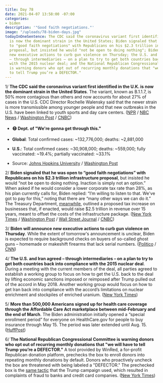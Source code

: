 ```yaml
---
title: Day 78
date: 2021-04-07 13:58:00 -07:00
categories:
- biden
description: '"Good faith negotiations."'
image: "/uploads/78-biden-days.jpg"
todayInOneSentence: The CDC said the coronavirus variant first identified in the U.K.
  is now the dominant strain in the United States; Biden signaled that he was open
  to "good faith negotiations" with Republicans on his $2.3 trillion infrastructure
  proposal, but insisted he would "not be open to doing nothing"; Biden will announce
  new executive actions to curb gun violence on Thursday; the U.S. and Iran agreed
  – through intermediaries – on a plan to try to get both countries back into compliance
  with the 2015 nuclear deal; and the National Republican Congressional Committee
  is warning donors who opt out of recurring monthly donations that "we will have
  to tell Trump you’re a DEFECTOR."
---
```


1/ **The CDC said the coronavirus variant first identified in the U.K. is now the dominant strain in the United States**. The variant, known as B.1.1.7, is 50% more contagious than others and now accounts for about 27% of cases in the U.S. CDC Director Rochelle Walensky said that the newer strain is more transmissible among younger people and that new outbreaks in the U.S. have been linked to youth sports and day care centers. ([NPR](https://www.npr.org/sections/coronavirus-live-updates/2021/04/07/985079617/cdc-says-more-virulent-british-strain-of-coronavirus-now-dominant-in-u-s) / [NBC News](https://www.nbcnews.com/science/science-news/uk-coronavirus-variant-now-dominant-strain-us-rcna606) / [Washington Post](https://www.washingtonpost.com/nation/2021/04/07/coronavirus-covid-live-updates-us/#link-7RSKBRX4ARGM3PI2PA4R6D6PVU) / [CNBC](https://www.cnbc.com/2021/04/07/cdc-says-variant-from-the-uk-is-now-the-most-common-strain-circulating-in-the-us.html))

* #### 😷 Dept. of "We're gonna get through this."

* **Global**: Total confirmed cases: \~132,776,000; deaths: \~2,881,000

* **U.S.**: Total confirmed cases: \~30,908,000; deaths: \~559,000; fully vaccinated: \~19.4%; partially vaccinated: \~33.1%

* Source: [Johns Hopkins University](https://coronavirus.jhu.edu/map.html) / [Washington Post](https://www.washingtonpost.com/graphics/2020/health/covid-vaccine-states-distribution-doses/)

2/ **Biden signaled that he was open to “good faith negotiations” with Republicans on his $2.3 trillion infrastructure proposal**, but insisted he would “not be open to doing nothing. Inaction is simply not an option.” When asked if he would consider a lower corporate tax rate than 28%, as his plan currently calls for, Biden replied: “I’m willing to listen to that. We've got to pay for this,” noting that there are “many other ways we can do it.” The Treasury Department, [meanwhile](https://www.nytimes.com/2021/04/07/business/biden-corporate-tax-increases.html), outlined a proposed tax increase on businesses that, if enacted, would raise $2.5 trillion in revenue over 15 years, meant to offset the costs of the infrastructure package. ([New York Times](https://www.nytimes.com/2021/04/07/us/biden-infrastructure-taxes.html) / [Washington Post](https://www.washingtonpost.com/us-policy/2021/04/07/yellen-corporate-tax-infrastructure/) / [Wall Street Journal](https://www.wsj.com/articles/biden-softens-tax-proposal-aimed-at-profitable-companies-that-pay-little-11617809422) / [CNBC](https://www.cnbc.com/2021/04/07/biden-willing-to-negotiate-on-corporate-tax-rate-but-says-inaction-not-an-option-on-infrastructure-.html))

3/ **Biden will announce new executive actions to curb gun violence on Thursday**. While the extent of tomorrow's announcement is unclear, Biden is expected to require background checks on buyers of so-called ghost guns – homemade or makeshift firearms that lack serial numbers. ([Politico](https://www.politico.com/news/2021/04/07/biden-executive-actions-guns-479704) / [CNN](https://www.cnn.com/2021/04/07/politics/biden-executive-actions-guns/))

4/ **The U.S. and Iran agreed – through intermediaries – on a plan to try to get both countries back into compliance with the 2015 nuclear deal**. During a meeting with the current members of the deal, all parties agreed to establish a working group to focus on how to get the U.S. back to the deal by lifting economic sanctions imposed or reimposed after Trump pulled out of the accord in May 2018. Another working group would focus on how to get Iran back into compliance with the accord’s limitations on nuclear enrichment and stockpiles of enriched uranium. ([New York Times](https://www.nytimes.com/2021/04/06/world/europe/iran-nuclear-deal.html))

5/ **More than 500,000 Americans signed up for health care coverage through the Affordable Care Act marketplace between mid-February and the end of March**.  The Biden administration initially opened a “special enrollment period” for everyone on HealthCare.gov for people to buy insurance through May 15. The period was later extended until Aug. 15. ([HuffPost](https://www.huffpost.com/entry/health-care-aca-obamcare-enrollment-500000-pande_n_606dc2a4c5b68ddf94b7c0d5))

6/ **The National Republican Congressional Committee is warning donors who opt out of recurring monthly donations that "we will have to tell Trump you’re a DEFECTOR."** A tool provided by WinRed, a for-profit Republican donation platform, prechecks the box to enroll donors into repeating monthly donations by default. Donors who proactively uncheck the box are threatened with being labeled a "DEFECTOR." The prechecked box is the [same tactic](https://whatthefuckjusthappenedtoday.com/2021/04/05/day-76/#4-the-trump-campaign-refunded-10-7-o) that the Trump campaign used, which resulted in complaints of fraud to banks and credit card companies. ([New York Times](https://www.nytimes.com/live/2021/04/07/us/biden-news-today/a-gop-group-is-warning-donors-who-decline-to-donate-monthly-that-it-will-tell-trump-youre-a-defector))